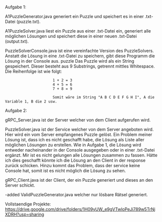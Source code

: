 Aufgabe 1:

A1PuzzleGenerator.java    generiert ein Puzzle und speichert es in einer .txt-Datei (puzzle.txt).

A1PuzzleSolver.java       liest ein Puzzle aus einer .txt-Datei ein, generiert alle möglichen Lösungen und speichert diese in einer neuen .txt-Datei (output.txt).

PuzzleSolverConsole.java  ist eine vereinfachte Version des PuzzleSolvers. Anstatt die Lösung in eine .txt-Datei zu speichern, gibt diese Programm die Lösung in der                               Console aus.
puzzle                    Das Puzzle wird als ein String gespeichert. Dieser besteht aus 9 Substrings, getrennt mittles Whitespace. Die Reihenfolge ist wie folgt:

                          1 + 2 = 3
                          4 + 5 = 6
                          7 + 8 = 9
                          
                          Somit wäre im String "A B C D E F G H I", A die Variable 1, B die 2 usw.
                          
                          
Aufgabe 2:

gRPC_Server.java          ist der Server welcher von dem Client aufgerufen wird.

PuzzleSolver.java         ist der Service welcher von dem Server angeboten wird. Hier wird ein vom Server empfangenes Puzzle gelöst. 
                          Ein Problem meiner Lösung ist, dass ich es nicht geschafft habe, die Lösung als Liste aller möglichen Lösungen zu erstellen. Wie in Aufgabe 1,                           die Lösung wird entweder nacheinander in der Console ausgegeben oder in einer .txt-Datei ergänzt. Mir ist es nicht gelungen alle Lösungen                                 zusammen zu fassen. Hätte ich dies geschafft könnte ich die Lösung an den Client in der response zurück schicken. Hinzu kommt das Problem, dass                           der service keine Console hat, somit ist es nicht möglich die Lösung zu sehen.
                          
gRPC_Client.java          ist der Client, der ein Puzzle generiert und dieses an den Server schickt.

-added ValidPuzzleGenerator.java welcher nur lösbare Rätsel generiert.

Vollstaendige Projekte:
https://drive.google.com/drive/folders/1H09yUW_e9gVTwloPeJi789w5TrNjXDRH?usp=sharing
